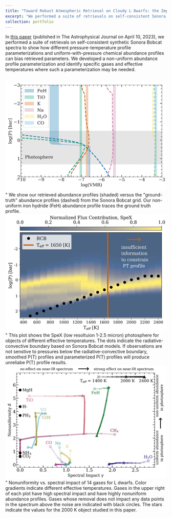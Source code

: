 ```yaml
---
title: "Toward Robust Atmospheric Retrieval on Cloudy L Dwarfs: the Impact of Thermal and Abundance Profile Assumptions"
excerpt: "We performed a suite of retrievals on self-consistent Sonora Bobcat spectra to show how different pressure-temperature profile parameterizations and uniform-with-pressure chemical abundance profiles can bias retrieved parameters. We developed a non-uniform abundance profile parameterization and identify specific gases and effective temperatures where such a parameterization may be needed.<br/><img src='/images/Rowland2023_Fig6.png'>"
collection: portfolio
---
```

In [this paper](https://ui.adsabs.harvard.edu/abs/2023ApJ...947....6R/abstract "NASA/ADS") (published in The Astrophysical Journal on April 10, 2023), we performed a suite of retrievals on self-consistent synthetic Sonora Bobcat spectra to show how different pressure-temperature profile parameterizations and uniform-with-pressure chemical abundance profiles can bias retrieved parameters. We developed a non-uniform abundance profile parameterization and identify specific gases and effective temperatures where such a parameterization may be needed.

<br/><img src='/images/Rowland2023_Fig6.png'>"
We show our retrieved abundance profiles (shaded) versus the "ground-truth" abundance profiles (dashed) from the Sonora Bobcat grid. Our non-uniform iron hydride (FeH) abundance profile traces the ground truth profile.
<br/><img src='/images/Rowland2023_Figure7.png'>"
This plot shows the SpeX (low resoltuion 1-2.5 micron) photosphere for objects of different effective temperatures. The dots indicate the radiative-convective boundary based on Sonora Bobcat models. If observations are not senstive to pressures below the radiative-convective boundary, smoothed P(T) profiles and parameterized P(T) profiles will produce unreliabe P(T) profile results.
<br/><img src='/images/Rowland2023_Figure8.png'>"
Nonuniformity vs. spectral impact of 14 gases for L dwarfs. Color gradients indicate different effective temperatures. Gases in the upper right of each plot have high spectral impact and have highly nonuniform abundance profiles. Gases whose removal does not impact any data points in the spectrum above the noise are indicated with black circles. The stars indicate the values for the 2000 K object studied in this paper.
